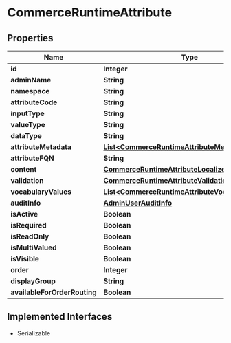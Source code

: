 

# CommerceRuntimeAttribute


## Properties

| Name | Type | Description | Notes |
|------------ | ------------- | ------------- | -------------|
|**id** | **Integer** |  |  [optional] |
|**adminName** | **String** |  |  [optional] |
|**namespace** | **String** |  |  [optional] |
|**attributeCode** | **String** |  |  |
|**inputType** | **String** |  |  [optional] |
|**valueType** | **String** |  |  |
|**dataType** | **String** |  |  [optional] |
|**attributeMetadata** | [**List&lt;CommerceRuntimeAttributeMetadataItem&gt;**](CommerceRuntimeAttributeMetadataItem.md) |  |  [optional] |
|**attributeFQN** | **String** |  |  [optional] |
|**content** | [**CommerceRuntimeAttributeLocalizedContent**](CommerceRuntimeAttributeLocalizedContent.md) |  |  [optional] |
|**validation** | [**CommerceRuntimeAttributeValidation**](CommerceRuntimeAttributeValidation.md) |  |  [optional] |
|**vocabularyValues** | [**List&lt;CommerceRuntimeAttributeVocabularyValue&gt;**](CommerceRuntimeAttributeVocabularyValue.md) |  |  [optional] |
|**auditInfo** | [**AdminUserAuditInfo**](AdminUserAuditInfo.md) |  |  [optional] |
|**isActive** | **Boolean** |  |  [optional] |
|**isRequired** | **Boolean** |  |  [optional] |
|**isReadOnly** | **Boolean** |  |  [optional] |
|**isMultiValued** | **Boolean** |  |  [optional] |
|**isVisible** | **Boolean** |  |  [optional] |
|**order** | **Integer** |  |  [optional] |
|**displayGroup** | **String** |  |  |
|**availableForOrderRouting** | **Boolean** |  |  [optional] |


## Implemented Interfaces

* Serializable


